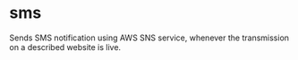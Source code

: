 # sms

Sends SMS notification using AWS SNS service, whenever the transmission on a described website is live.
